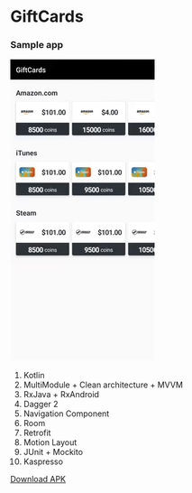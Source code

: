 # GiftCards
### Sample app
![alt text](https://github.com/chopyourbrain/GiftCards/blob/master/readme_gif/sample.gif "sample_gif")
1. Kotlin
2. MultiModule + Clean architecture + MVVM
3. RxJava + RxAndroid
4. Dagger 2
5. Navigation Component
6. Room
7. Retrofit
8. Motion Layout
9. JUnit + Mockito
10. Kaspresso

[Download APK](https://drive.google.com/open?id=13u4Qe_EqWTL_7GXxa9uqEmGFDrzopQSa)
